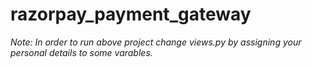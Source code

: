 # razorpay_payment_gateway
<i> Note: In order to run above project change views.py by assigning your personal details to some varables.</i>  
